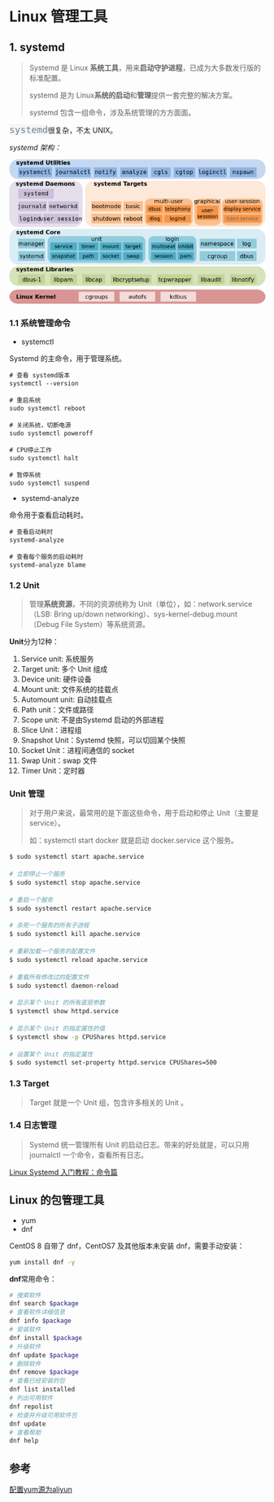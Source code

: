 # Linux 管理工具

## 1. systemd

> Systemd 是 Linux **系统工具**，用来**启动守护进程**，已成为大多数发行版的标准配置。
>
> systemd 是为 Linux**系统的启动**和**管理**提供一套完整的解决方案。
>
> systemd 包含一组命令，涉及系统管理的方方面面。

<code style="color: #708090; background-color: #F5F5F5; font-size: 18px">systemd</code>很复杂，不太 UNIX。

_systemd 架构：_

![ystemd 架构](./img/systemd_architecture.png)

### 1.1 系统管理命令

- systemctl

Systemd 的主命令，用于管理系统。

```shell
# 查看 systemd版本
systemctl --version

# 重启系统
sudo systemctl reboot

# 关闭系统，切断电源
sudo systemctl poweroff

# CPU停止工作
sudo systemctl halt

# 暂停系统
sudo systemctl suspend
```

- systemd-analyze

命令用于查看启动耗时。

```shell
# 查看启动耗时
systemd-analyze

# 查看每个服务的启动耗时
systemd-analyze blame
```

### 1.2 Unit

> 管理**系统资源**，不同的资源统称为 Unit（单位），如：network.service（LSB: Bring up/down networking）、sys-kernel-debug.mount（Debug File System）等系统资源。

**Unit**分为12种：

1. Service unit: 系统服务
2. Target unit: 多个 Unit 组成
3. Device unit: 硬件设备
4. Mount unit: 文件系统的挂载点
5. Automount unit: 自动挂载点
6. Path unit：文件或路径
7. Scope unit: 不是由Systemd 启动的外部进程
8. Slice Unit：进程组
9. Snapshot Unit：Systemd 快照，可以切回某个快照
10. Socket Unit：进程间通信的 socket
11. Swap Unit：swap 文件
12. Timer Unit：定时器

### Unit 管理

> 对于用户来说，最常用的是下面这些命令，用于启动和停止 Unit（主要是 service）。
>
> 如：systemctl start docker 就是启动 docker.service 这个服务。

```bash
$ sudo systemctl start apache.service

# 立即停止一个服务
$ sudo systemctl stop apache.service

# 重启一个服务
$ sudo systemctl restart apache.service

# 杀死一个服务的所有子进程
$ sudo systemctl kill apache.service

# 重新加载一个服务的配置文件
$ sudo systemctl reload apache.service

# 重载所有修改过的配置文件
$ sudo systemctl daemon-reload

# 显示某个 Unit 的所有底层参数
$ systemctl show httpd.service

# 显示某个 Unit 的指定属性的值
$ systemctl show -p CPUShares httpd.service

# 设置某个 Unit 的指定属性
$ sudo systemctl set-property httpd.service CPUShares=500
```



### 1.3 Target

> Target 就是一个 Unit 组，包含许多相关的 Unit 。

### 1.4 日志管理

> Systemd 统一管理所有 Unit 的启动日志。带来的好处就是，可以只用 journalctl 一个命令，查看所有日志。

[Linux Systemd 入门教程：命令篇](https://www.ruanyifeng.com/blog/2016/03/systemd-tutorial-commands.html)

## Linux 的包管理工具

- yum
- dnf

CentOS 8 自带了 dnf，CentOS7 及其他版本未安装 dnf，需要手动安装：

```bash
yum install dnf -y
```

**dnf**常用命令：

```bash
# 搜索软件
dnf search $package
# 查看软件详细信息
dnf info $package
# 安装软件
dnf install $package
# 升级软件
dnf update $package
# 删除软件
dnf remove $package
# 查看已经安装的包
dnf list installed
# 列出可用软件
dnf repolist
# 检查并升级可用软件包
dnf update
# 查看帮助
dnf help
```



## 参考

[配置yum源为aliyun](https://developer.aliyun.com/article/704987)
